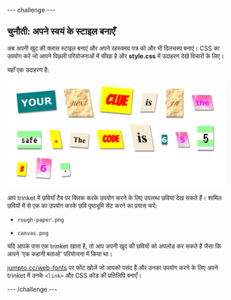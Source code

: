 \--- challenge \---

## चुनौती: अपने स्वयं के स्टाइल बनाएँ

अब अपनी खुद की क्लास स्टाइल बनाएं और अपने रहस्यमय पत्र को और भी दिलचस्प बनाएं। CSS का उपयोग करें जो आपने पिछली परियोजनाओं में सीखा है और **style.css** में उदाहरण देखें विचारों के लिए।

यहाँ एक उदाहरण है:

![स्क्रीनशॉट](images/letter-fonts-challenge3.png)

आप trinket में छवियाँ टैब पर क्लिक करके उपयोग करने के लिए उपलब्ध छवियां देख सकते हैं। शामिल छवियों में से एक का उपयोग करके छवि पृष्ठभूमि सेट करने का प्रयास करें:

+ `rough-paper.png`

+ `canvas.png`

यदि आपके पास एक trinket खाता है, तो आप अपनी खुद की छवियों को अपलोड कर सकते हैं जैसा कि आपने 'एक कहानी बताओ' परियोजना में किया था।

<a href="http://jumpto.cc/web-fonts" target="_blank">jumpto.cc/web-fonts</a> पर​ फोंट खोजें जो आपको पसंद हैं और उनका उपयोग करने के लिए अपने trinket में उनके `<link>` और CSS कोड की प्रतिलिपि बनाएँ।

\--- /challenge \---